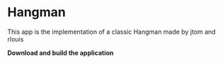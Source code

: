 # Hangman

This app is the implementation of a classic Hangman made by jtom and rlouis

**Download and build the application**